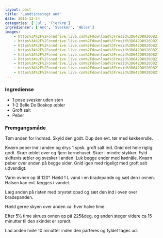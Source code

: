 ```yaml
---
layout: post
title: "Landtidsstegt and"
date: 2015-12-24
categories: ['Jul', 'Fjerkræ']
ingredienser: ['And', 'Svesker', 'Æbler']
images:
    - https%3A%2F%2Fonedrive.live.com%2Fdownload%3Fresid%3D642D8920DB2784EE!230689
    - https%3A%2F%2Fonedrive.live.com%2Fdownload%3Fresid%3D642D8920DB2784EE!230691
    - https%3A%2F%2Fonedrive.live.com%2Fdownload%3Fresid%3D642D8920DB2784EE!230692
    - https%3A%2F%2Fonedrive.live.com%2Fdownload%3Fresid%3D642D8920DB2784EE!230692
    - https%3A%2F%2Fonedrive.live.com%2Fdownload%3Fresid%3D642D8920DB2784EE!230
    - https%3A%2F%2Fonedrive.live.com%2Fdownload%3Fresid%3D642D8920DB2784EE!230
    - https%3A%2F%2Fonedrive.live.com%2Fdownload%3Fresid%3D642D8920DB2784EE!230704
    - https%3A%2F%2Fonedrive.live.com%2Fdownload%3Fresid%3D642D8920DB2784EE!230703
    - https%3A%2F%2Fonedrive.live.com%2Fdownload%3Fresid%3D642D8920DB2784EE!230698
---
```


### Ingrediense
-   1 pose svesker uden sten
-   1-2 Belle De Boskop æbler
-   Groft salt
-   Peber

### Fremgangsmåde
Tøm anden for indmad. Skyld den godt. Dup den evt. tør med køkkenrulle.

Kværn peber ind i anden og drys 1 spsk. groft salt ind. Gnid det hele rigtig godt. Skær æblet over og fjern kernehuset. Skær i mindre stykker. Fyld skiftevis æbler og svesker i anden. Luk begge ender med kødnåle. Kværn peber over anden på begge sider. Gnid igen med rigeligt med groft salt udvendigt.

Varm ovnen op til 120&deg;. Hæld 1 L vand i en bradepande og sæt den i ovnen. Halsen kan evt. lægges i vandet.

Læg anden på risten med brystet opad og sæt den ind i oven over bradepanden. 

Hæld gerne skyen over anden ca. hver halve time.

Efter 5½ time skrues ovnen op på 225&deg, og anden steger videre ca 15 minutter til den skindet er sprødt.

Lad anden hvile 10 minutter inden den parteres og fyldet tages ud.


